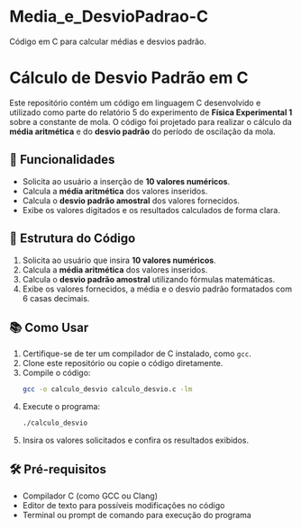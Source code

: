 # Media_e_DesvioPadrao-C

Código em C para calcular médias e desvios padrão. 

# Cálculo de Desvio Padrão em C

Este repositório contém um código em linguagem C desenvolvido e utilizado como parte do relatório 5 do experimento de **Física Experimental 1** sobre a constante de mola. O código foi projetado para realizar o cálculo da **média aritmética** e do **desvio padrão** do período de oscilação da mola.

## 🧬 Funcionalidades

- Solicita ao usuário a inserção de **10 valores numéricos**.
- Calcula a **média aritmética** dos valores inseridos.
- Calcula o **desvio padrão amostral** dos valores fornecidos.
- Exibe os valores digitados e os resultados calculados de forma clara.

## 📝 Estrutura do Código

1. Solicita ao usuário que insira **10 valores numéricos**.
2. Calcula a **média aritmética** dos valores inseridos.
3. Calcula o **desvio padrão amostral** utilizando fórmulas matemáticas.
4. Exibe os valores fornecidos, a média e o desvio padrão formatados com 6 casas decimais.

## 📚 Como Usar

1. Certifique-se de ter um compilador de C instalado, como `gcc`.
2. Clone este repositório ou copie o código diretamente.
3. Compile o código:
   ```bash
   gcc -o calculo_desvio calculo_desvio.c -lm
   ```
4. Execute o programa:
   ```bash
   ./calculo_desvio
   ```
5. Insira os valores solicitados e confira os resultados exibidos.

## 🛠️ Pré-requisitos

- Compilador C (como GCC ou Clang)
- Editor de texto para possíveis modificações no código
- Terminal ou prompt de comando para execução do programa


